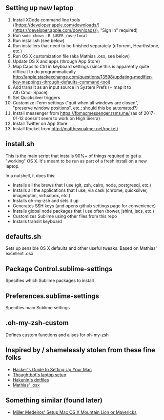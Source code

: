 ## Setting up new laptop

1. Install XCode command line tools ([https://developer.apple.com/downloads/](https://developer.apple.com/downloads/), "Sign In" required)
1. Run `sudo chown -R $USER /usr/local`
1. Run install.sh (see below)
1. Run installers that need to be finished separately (uTorrent, Hearthstone, etc.)
1. Run OS X customization file (aka Mathias .osx, see below)
1. Update OS X and apps (through App Store)
1. Map Caps to Ctrl in keyboard settings (since this is apparently quite difficult to do programmatically http://apple.stackexchange.com/questions/13598/updating-modifier-key-mappings-through-defaults-command-tool)
1. Add translit as an input source in System Prefs (+ map it to Alt+Cmd+Space)
1. Set Quicksilver triggers
1. Customize iTerm settings ("quit when all windows are closed", "preserve window positions", etc.; should this be automated?)
1. Install messenger from https://fbmacmessenger.rsms.me/ (as of 2017-01-12 doesn't seem to work on High Sierra)
1. Install Twitter on App Store
1. Install Rocket from http://matthewpalmer.net/rocket/


## install.sh

This is the main script that installs 90%+ of things required to get a "working" OS X. It's meant to be run as part of a fresh install on a new laptop.

In a nutshell, it does this:

- Installs all the brews that I use (git, zsh, cairo, node, postgresql, etc.)
- Installs all the applications that I use, via cask (chrome, quicksilver, imageoptim, virtualbox, etc.)
- Installs oh-my-zsh and sets it up
- Generates SSH keys (and opens github settings page for convenience)
- Installs global node packages that I use often (bower, jshint, jscs, etc.)
- Customizes Sublime using other files from this repo
- Installs translit keyboard

## defaults.sh

Sets up sensible OS X defaults and other useful tweaks. Based on Mathias' excellent .osx

## Package Control.sublime-settings

Specifies which Sublime packages to install

## Preferences.sublime-settings

Specifies main Sublime settings

## .oh-my-zsh-custom

Defines custom functions and alises for oh-my-zsh

## Inspired by / shamelessly stolen from these fine folks

- [Hacker's Guide to Setting Up Your Mac](http://lapwinglabs.com/blog/hacker-guide-to-setting-up-your-mac)
- [Thoughtbot's laptop setup](https://github.com/thoughtbot/laptop/blob/master/mac)
- [Hakunin's dotfiles](https://github.com/maxim/dotfiles)
- [Mathias' .osx](https://github.com/mathiasbynens/dotfiles/blob/master/.osx)

## Something similar (found later)

- [Miller Medeiros' Setup Mac OS X Mountain Lion or Mavericks](https://gist.github.com/millermedeiros/6615994)
